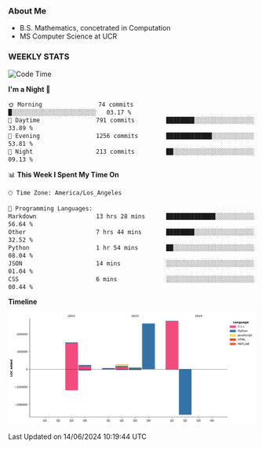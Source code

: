 ### About Me

- B.S. Mathematics, concetrated in Computation
- MS Computer Science at UCR


### WEEKLY STATS
<!--START_SECTION:waka-->
![Code Time](http://img.shields.io/badge/Code%20Time-164%20hrs%2059%20mins-blue)

**I'm a Night 🦉** 

```text
🌞 Morning                74 commits          █░░░░░░░░░░░░░░░░░░░░░░░░   03.17 % 
🌆 Daytime                791 commits         ████████░░░░░░░░░░░░░░░░░   33.89 % 
🌃 Evening                1256 commits        █████████████░░░░░░░░░░░░   53.81 % 
🌙 Night                  213 commits         ██░░░░░░░░░░░░░░░░░░░░░░░   09.13 % 
```


📊 **This Week I Spent My Time On** 

```text
🕑︎ Time Zone: America/Los_Angeles

💬 Programming Languages: 
Markdown                 13 hrs 28 mins      ██████████████░░░░░░░░░░░   56.64 % 
Other                    7 hrs 44 mins       ████████░░░░░░░░░░░░░░░░░   32.52 % 
Python                   1 hr 54 mins        ██░░░░░░░░░░░░░░░░░░░░░░░   08.04 % 
JSON                     14 mins             ░░░░░░░░░░░░░░░░░░░░░░░░░   01.04 % 
CSS                      6 mins              ░░░░░░░░░░░░░░░░░░░░░░░░░   00.44 % 
```

**Timeline**

![Lines of Code chart](https://raw.githubusercontent.com/nickocruzm/nickocruzm/main/assets/bar_graph.png)


 Last Updated on 14/06/2024 10:19:44 UTC
<!--END_SECTION:waka-->
